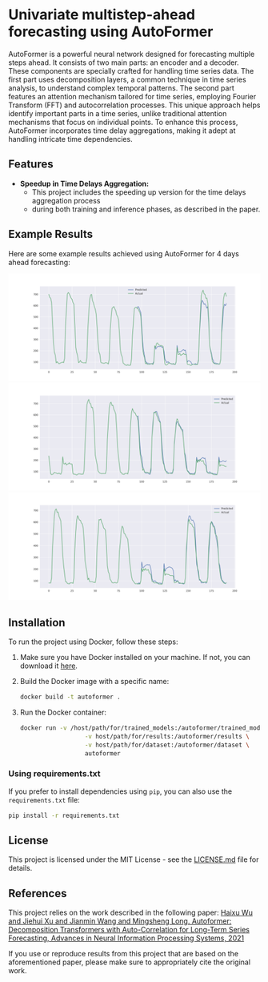 # Univariate multistep-ahead forecasting using AutoFormer

AutoFormer is a powerful neural network designed for forecasting multiple steps ahead.
It consists of two main parts: an encoder and a decoder. 
These components are specially crafted for handling time series data. 
The first part uses decomposition layers, a common technique in time series analysis, 
to understand complex temporal patterns. The second part features an attention mechanism
tailored for time series, employing Fourier Transform (FFT) and autocorrelation processes. 
This unique approach helps identify important parts in a time series,
unlike traditional attention mechanisms that focus on individual points. 
To enhance this process, AutoFormer incorporates time delay aggregations, 
making it adept at handling intricate time dependencies.

## Features

- **Speedup in Time Delays Aggregation:**
  - This project includes the speeding up version for the time delays aggregation process
  - during both training and inference phases, as described in the paper.

## Example Results

Here are some example results achieved using AutoFormer for 4 days ahead forecasting:

![result1](images/1093.png)
![result2](images/1216.png)
![result2](images/1275.png)

    
## Installation

To run the project using Docker, follow these steps:

1. Make sure you have Docker installed on your machine. If not, you can download it [here](https://www.docker.com/get-started).

2. Build the Docker image with a specific name:

    ```bash
    docker build -t autoformer .
    ```

3. Run the Docker container:

    ```bash
    docker run -v /host/path/for/trained_models:/autoformer/trained_models  \
                      -v host/path/for/results:/autoformer/results \
                      -v host/path/for/dataset:/autoformer/dataset \
                      autoformer

    ```


### Using requirements.txt

If you prefer to install dependencies using `pip`, you can also use the `requirements.txt` file:

```bash
pip install -r requirements.txt

```

## License

This project is licensed under the MIT License - see the [LICENSE.md](LICENSE.md) file for details.


## References
This project relies on the work described in the following paper:
[Haixu Wu and Jiehui Xu and Jianmin Wang and Mingsheng Long.
  Autoformer: Decomposition Transformers with Auto-Correlation for Long-Term Series Forecasting,
  Advances in Neural Information Processing Systems, 2021](https://arxiv.org/abs/2106.13008)

If you use or reproduce results from this project that are based on the aforementioned paper,
please make sure to appropriately cite the original work.